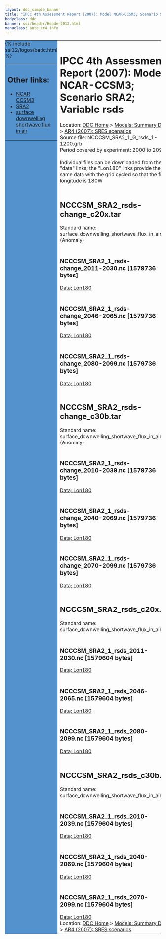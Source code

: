 ```yaml
---
layout: ddc_simple_banner
title: "IPCC 4th Assessment Report (2007): Model NCAR-CCSM3; Scenario SRA2; Variable rsds"
bodyclass: ddc
banner: ssi/header/Header2012.html
menuclass: auto_ar4_info
---
```



<table width="100%" border="0" cellspacing="0" cellpadding="0" style="border-collapse: collapse;">
<tr style="margin:0;padding:0;border:0;">
<td style="margin:0;padding:0;border:0;height:1pt;width:150pt;background:#5492CD;" valign="top" >

<div id="lh-col2" class="auto_ar4_info">
<table class="menumain" bgcolor="#5492CD" cellspacing="0" width="100%" border="0">
<tr><td>
<h2> Other links:</h2>
<ul>
<li><a href="/auto/ar4/model-NCAR-CCSM3.html">NCAR<br/>CCSM3</a></li>
<li><a href="/auto/ar4/scenario-SRA2.html">SRA2</a></li>
<li><a href="/auto/ar4/var-surface_downwelling_shortwave_flux_in_air.html">surface downwelling<br/> shortwave flux in air</a></li>
</ul>
</td></tr>
{% include ssi12/logos/badc.html %}
</table>
</div>
</td>
<td><h1>IPCC 4th Assessment Report (2007): Model NCAR-CCSM3; Scenario SRA2; Variable rsds</h1>

<!-- Breadcrumb1 -->
<div id="breadcrumb1" align="left">
Location: <a href="/index.html">DDC Home</a> > <a href="/sim/gcm_clim/">Models: Summary Data</a>
> <a href="/sim/gcm_clim/SRES_AR4/index.html">AR4 (2007): SRES scenarios</a>
</div>
<!-- End of Breadcrumb1 -->Source file: NCCCSM_SRA2_1_G_rsds_1-1200.grb
<br/>
Period covered by experiment: 2000 to 2099<br/>
<br/>Individual files can be downloaded from the "data" links; the "Lon180" links provide the same data
         with the grid cycled so that the first longitude is 180W<br/>
<br/><h2>NCCCSM_SRA2_rsds-change_c20x.tar</h2>
Standard name: surface_downwelling_shortwave_flux_in_air (Anomaly)<br>
<br/><h3>NCCCSM_SRA2_1_rsds-change_2011-2030.nc [1579736 bytes]</h3>
<a href="/cgi-bin/downl/ar4_nc/rsds/NCCCSM_SRA2_1_rsds-change_2011-2030.nc">Data; </a><a href="/cgi-bin/downl/ar4_nc/rsds/NCCCSM_SRA2_1_rsds-change_2011-2030.cyto180.nc"> Lon180</a><br/>
<br/><h3>NCCCSM_SRA2_1_rsds-change_2046-2065.nc [1579736 bytes]</h3>
<a href="/cgi-bin/downl/ar4_nc/rsds/NCCCSM_SRA2_1_rsds-change_2046-2065.nc">Data; </a><a href="/cgi-bin/downl/ar4_nc/rsds/NCCCSM_SRA2_1_rsds-change_2046-2065.cyto180.nc"> Lon180</a><br/>
<br/><h3>NCCCSM_SRA2_1_rsds-change_2080-2099.nc [1579736 bytes]</h3>
<a href="/cgi-bin/downl/ar4_nc/rsds/NCCCSM_SRA2_1_rsds-change_2080-2099.nc">Data; </a><a href="/cgi-bin/downl/ar4_nc/rsds/NCCCSM_SRA2_1_rsds-change_2080-2099.cyto180.nc"> Lon180</a><br/>
<br/><h2>NCCCSM_SRA2_rsds-change_c30b.tar</h2>
Standard name: surface_downwelling_shortwave_flux_in_air (Anomaly)<br>
<br/><h3>NCCCSM_SRA2_1_rsds-change_2010-2039.nc [1579736 bytes]</h3>
<a href="/cgi-bin/downl/ar4_nc/rsds/NCCCSM_SRA2_1_rsds-change_2010-2039.nc">Data; </a><a href="/cgi-bin/downl/ar4_nc/rsds/NCCCSM_SRA2_1_rsds-change_2010-2039.cyto180.nc"> Lon180</a><br/>
<br/><h3>NCCCSM_SRA2_1_rsds-change_2040-2069.nc [1579736 bytes]</h3>
<a href="/cgi-bin/downl/ar4_nc/rsds/NCCCSM_SRA2_1_rsds-change_2040-2069.nc">Data; </a><a href="/cgi-bin/downl/ar4_nc/rsds/NCCCSM_SRA2_1_rsds-change_2040-2069.cyto180.nc"> Lon180</a><br/>
<br/><h3>NCCCSM_SRA2_1_rsds-change_2070-2099.nc [1579736 bytes]</h3>
<a href="/cgi-bin/downl/ar4_nc/rsds/NCCCSM_SRA2_1_rsds-change_2070-2099.nc">Data; </a><a href="/cgi-bin/downl/ar4_nc/rsds/NCCCSM_SRA2_1_rsds-change_2070-2099.cyto180.nc"> Lon180</a><br/>
<br/><h2>NCCCSM_SRA2_rsds_c20x.tar</h2>
Standard name: surface_downwelling_shortwave_flux_in_air<br>
<br/><h3>NCCCSM_SRA2_1_rsds_2011-2030.nc [1579604 bytes]</h3>
<a href="/cgi-bin/downl/ar4_nc/rsds/NCCCSM_SRA2_1_rsds_2011-2030.nc">Data; </a><a href="/cgi-bin/downl/ar4_nc/rsds/NCCCSM_SRA2_1_rsds_2011-2030.cyto180.nc"> Lon180</a><br/>
<br/><h3>NCCCSM_SRA2_1_rsds_2046-2065.nc [1579604 bytes]</h3>
<a href="/cgi-bin/downl/ar4_nc/rsds/NCCCSM_SRA2_1_rsds_2046-2065.nc">Data; </a><a href="/cgi-bin/downl/ar4_nc/rsds/NCCCSM_SRA2_1_rsds_2046-2065.cyto180.nc"> Lon180</a><br/>
<br/><h3>NCCCSM_SRA2_1_rsds_2080-2099.nc [1579604 bytes]</h3>
<a href="/cgi-bin/downl/ar4_nc/rsds/NCCCSM_SRA2_1_rsds_2080-2099.nc">Data; </a><a href="/cgi-bin/downl/ar4_nc/rsds/NCCCSM_SRA2_1_rsds_2080-2099.cyto180.nc"> Lon180</a><br/>
<br/><h2>NCCCSM_SRA2_rsds_c30b.tar</h2>
Standard name: surface_downwelling_shortwave_flux_in_air<br>
<br/><h3>NCCCSM_SRA2_1_rsds_2010-2039.nc [1579604 bytes]</h3>
<a href="/cgi-bin/downl/ar4_nc/rsds/NCCCSM_SRA2_1_rsds_2010-2039.nc">Data; </a><a href="/cgi-bin/downl/ar4_nc/rsds/NCCCSM_SRA2_1_rsds_2010-2039.cyto180.nc"> Lon180</a><br/>
<br/><h3>NCCCSM_SRA2_1_rsds_2040-2069.nc [1579604 bytes]</h3>
<a href="/cgi-bin/downl/ar4_nc/rsds/NCCCSM_SRA2_1_rsds_2040-2069.nc">Data; </a><a href="/cgi-bin/downl/ar4_nc/rsds/NCCCSM_SRA2_1_rsds_2040-2069.cyto180.nc"> Lon180</a><br/>
<br/><h3>NCCCSM_SRA2_1_rsds_2070-2099.nc [1579604 bytes]</h3>
<a href="/cgi-bin/downl/ar4_nc/rsds/NCCCSM_SRA2_1_rsds_2070-2099.nc">Data; </a><a href="/cgi-bin/downl/ar4_nc/rsds/NCCCSM_SRA2_1_rsds_2070-2099.cyto180.nc"> Lon180</a><br/>
<!-- Breadcrumb2 -->
<div id="breadcrumb2" align="left">
Location: <a href="/index.html">DDC Home</a> > <a href="/sim/gcm_clim/">Models: Summary Data</a>
> <a href="/sim/gcm_clim/SRES_AR4/index.html">AR4 (2007): SRES scenarios</a>
</div>
<!-- End of Breadcrumb2 --></td></tr></table>
